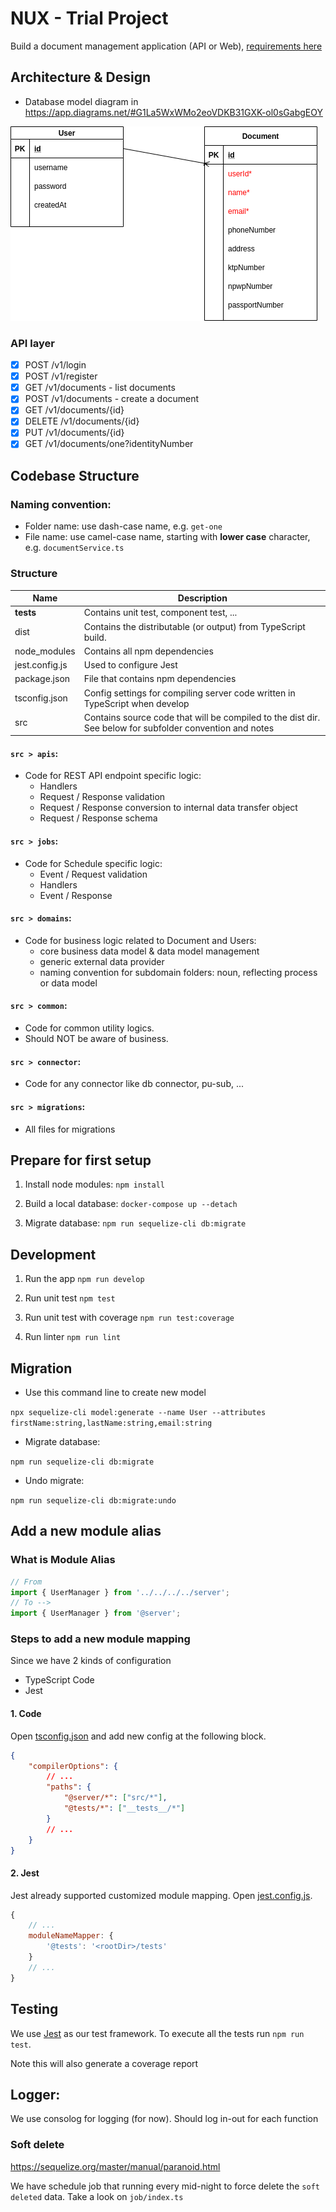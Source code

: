 # NUX - Trial Project

Build a document management application (API or Web), [requirements here](./docs/requirements.md)

## Architecture & Design

-   Database model diagram in https://app.diagrams.net/#G1La5WxWMo2eoVDKB31GXK-ol0sGabgEOY

![alt text](./docs/model_diagram.png)

### API layer

- [x] POST /v1/login
- [x] POST /v1/register
- [x] GET /v1/documents - list documents
- [x] POST /v1/documents - create a document
- [x] GET /v1/documents/{id}
- [x] DELETE /v1/documents/{id}
- [x] PUT /v1/documents/{id}
- [x] GET /v1/documents/one?identityNumber

## Codebase Structure

### Naming convention:

-   Folder name: use dash-case name, e.g. `get-one`
-   File name: use camel-case name, starting with **lower case** character, e.g. `documentService.ts`

### Structure

| Name                       | Description                                                                                                         |
| -------------------------- | ------------------------------------------------------------------------------------------------------------------- |
| __tests__                  | Contains unit test, component test, ...                                                                             |
| dist                       | Contains the distributable (or output) from TypeScript build.                                                       |
| node_modules               | Contains all npm dependencies                                                                                       |
| jest.config.js | Used to configure Jest                                                                                                          |
| package.json               | File that contains npm dependencies                                                                                 |
| tsconfig.json              | Config settings for compiling server code written in TypeScript when develop                                        |
| src                        | Contains source code that will be compiled to the dist dir. See below for subfolder convention and notes            |

#### `src > apis`:

-   Code for REST API endpoint specific logic:
    - Handlers
    - Request / Response validation
    - Request / Response conversion to internal data transfer object
    - Request / Response schema
    
#### `src > jobs`:

-   Code for Schedule specific logic:
    - Event / Request validation
    - Handlers
    - Event / Response

#### `src > domains`:

-   Code for business logic related to Document and Users:
    - core business data model & data model management
    - generic external data provider
    - naming convention for subdomain folders: noun, reflecting process or data model

#### `src > common`:

-   Code for common utility logics.
-   Should NOT be aware of business.

#### `src > connector`:

-   Code for any connector like db connector, pu-sub, ...

#### `src > migrations`:

-  All files for migrations

## Prepare for first setup

1. Install node modules: `npm install`

2. Build a local database: `docker-compose up --detach`

3. Migrate database: `npm run sequelize-cli db:migrate`


## Development

1. Run the app `npm run develop`

2. Run unit test `npm test`

3. Run unit test with coverage `npm run test:coverage`

4. Run linter `npm run lint`

## Migration

- Use this command line to create new model

`npx sequelize-cli model:generate --name User --attributes firstName:string,lastName:string,email:string`

- Migrate database:

`npm run sequelize-cli db:migrate`

- Undo migrate:

`npm run sequelize-cli db:migrate:undo`


## Add a new module alias

### What is Module Alias


```ts
// From
import { UserManager } from '../../../../server';
// To -->
import { UserManager } from '@server';
```

### Steps to add a new module mapping

Since we have 2 kinds of configuration

-   TypeScript Code
-   Jest

#### 1. Code

Open [tsconfig.json](./tsconfig.json) and add new config at the following block.

```json
{
    "compilerOptions": {
        // ...
        "paths": {
            "@server/*": ["src/*"],
            "@tests/*": ["__tests__/*"]
        }
        // ...
    }
}
```

#### 2. Jest

Jest already supported customized module mapping. Open [jest.config.js](./jest.config.js).

```js
{
	// ...
	moduleNameMapper: {
		'@tests': '<rootDir>/tests'
	}
	// ...
}
```

## Testing

We use [Jest](https://facebook.github.io/jest/) as our test framework. To execute all the tests run `npm run test`.

Note this will also generate a coverage report

## Logger:

We use consolog for logging (for now).
Should log in-out for each function

### Soft delete
https://sequelize.org/master/manual/paranoid.html

We have schedule job that running every mid-night to force delete the `soft deleted` data.
Take a look on `job/index.ts`
